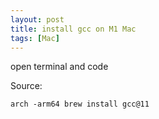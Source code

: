 ```yaml
---
layout: post
title: install gcc on M1 Mac
tags: [Mac]
---
```


open terminal and code

Source:

```markdown
arch -arm64 brew install gcc@11
```
